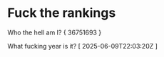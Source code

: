 # Fuck the rankings

Who the hell am I?
{ 36751693 }

What fucking year is it?
[ 2025-06-09T22:03:20Z ]
